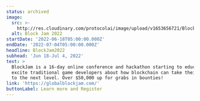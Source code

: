 ```yaml
---
status: archived
image:
  src: >-
    http://res.cloudinary.com/protocolai/image/upload/v1653656721/BlockJam2-01-810x456_hcmjuf.png
  alt: Block Jam 2022
startDate: '2022-06-18T05:00:00.000Z'
endDate: '2022-07-04T05:00:00.000Z'
headline: BlockJam2022
subhead: 'Jun 18-Jul 4, 2022'
text: >
  BlockJam is a 16-day online conference and hackathon starting to educate and
  excite traditional game developers about how blockchain can take their games
  to the next level. Over $50,000 up for grabs in bounties!
link: 'https://globalblockjam.com/'
buttonLabel: Learn more and Register
---
```


